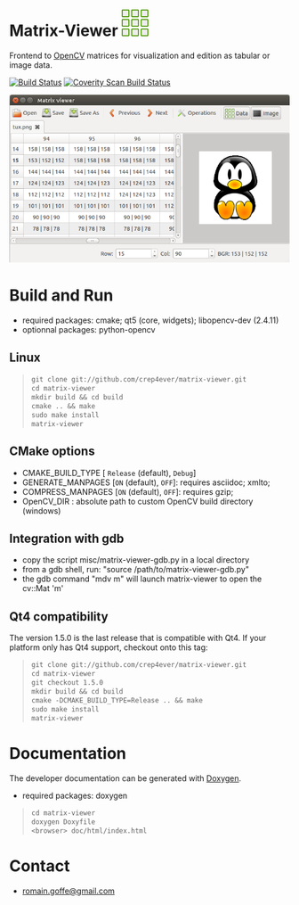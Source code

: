 # Matrix-Viewer ![MatrixViewer](icons/matrix-viewer/48x48/matrix-viewer.png)
Frontend to [OpenCV](http://opencv.org/) matrices for visualization and edition as tabular or image data.

[![Build Status](https://travis-ci.org/crep4ever/matrix-viewer.svg?branch=master)](https://travis-ci.org/crep4ever/matrix-viewer)
[![Coverity Scan Build Status](https://img.shields.io/coverity/scan/4241.svg)](https://scan.coverity.com/projects/crep4ever-matrix-viewer)

![MatrixViewer](doc/img/main.png)

# Build and Run

* required packages: cmake; qt5 (core, widgets); libopencv-dev (2.4.11)
* optionnal packages: python-opencv

## Linux

>     git clone git://github.com/crep4ever/matrix-viewer.git
>     cd matrix-viewer
>     mkdir build && cd build
>     cmake .. && make
>     sudo make install
>     matrix-viewer

## CMake options

* CMAKE_BUILD_TYPE [ `Release` (default), `Debug`]
* GENERATE_MANPAGES [`ON` (default), `OFF`]: requires asciidoc; xmlto;
* COMPRESS_MANPAGES [`ON` (default), `OFF`]: requires gzip;
* OpenCV_DIR <Path>: absolute path to custom OpenCV build directory (windows)

## Integration with gdb
* copy the script misc/matrix-viewer-gdb.py in a local directory
* from a gdb shell, run: "source /path/to/matrix-viewer-gdb.py"
* the gdb command "mdv m" will launch matrix-viewer to open the cv::Mat 'm'

## Qt4 compatibility
The version 1.5.0 is the last release that is compatible with Qt4.
If your platform only has Qt4 support, checkout onto this tag:

>     git clone git://github.com/crep4ever/matrix-viewer.git
>     cd matrix-viewer
>     git checkout 1.5.0
>     mkdir build && cd build
>     cmake -DCMAKE_BUILD_TYPE=Release .. && make
>     sudo make install
>     matrix-viewer

# Documentation

The developer documentation can be generated with [Doxygen](www.doxygen.org).

* required packages: doxygen

>     cd matrix-viewer
>     doxygen Doxyfile
>     <browser> doc/html/index.html

# Contact
* romain.goffe@gmail.com
